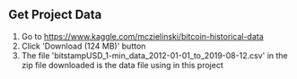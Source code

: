 ## Get Project Data

1. Go to https://www.kaggle.com/mczielinski/bitcoin-historical-data
2. Click 'Download (124 MB)' button
3. The file 'bitstampUSD_1-min_data_2012-01-01_to_2019-08-12.csv' in the zip file downloaded is the data file using in this project